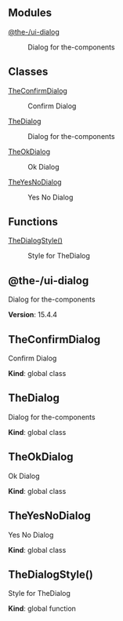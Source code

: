 <!--- Code generated by @the-/script-doc. DO NOT EDIT. -->

## Modules

<dl>
<dt><a href="#module_@the-/ui-dialog">@the-/ui-dialog</a></dt>
<dd><p>Dialog for the-components</p>
</dd>
</dl>

## Classes

<dl>
<dt><a href="#TheConfirmDialog">TheConfirmDialog</a></dt>
<dd><p>Confirm Dialog</p>
</dd>
<dt><a href="#TheDialog">TheDialog</a></dt>
<dd><p>Dialog for the-components</p>
</dd>
<dt><a href="#TheOkDialog">TheOkDialog</a></dt>
<dd><p>Ok Dialog</p>
</dd>
<dt><a href="#TheYesNoDialog">TheYesNoDialog</a></dt>
<dd><p>Yes No Dialog</p>
</dd>
</dl>

## Functions

<dl>
<dt><a href="#TheDialogStyle">TheDialogStyle()</a></dt>
<dd><p>Style for TheDialog</p>
</dd>
</dl>

<a name="module_@the-/ui-dialog"></a>

## @the-/ui-dialog
Dialog for the-components

**Version**: 15.4.4  
<a name="TheConfirmDialog"></a>

## TheConfirmDialog
Confirm Dialog

**Kind**: global class  
<a name="TheDialog"></a>

## TheDialog
Dialog for the-components

**Kind**: global class  
<a name="TheOkDialog"></a>

## TheOkDialog
Ok Dialog

**Kind**: global class  
<a name="TheYesNoDialog"></a>

## TheYesNoDialog
Yes No Dialog

**Kind**: global class  
<a name="TheDialogStyle"></a>

## TheDialogStyle()
Style for TheDialog

**Kind**: global function
